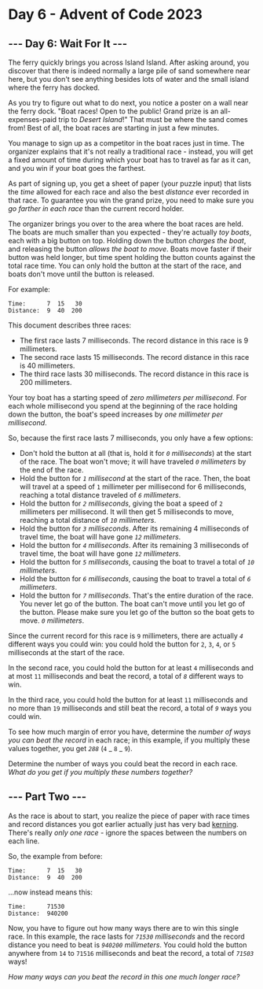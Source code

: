 # Day 6 - Advent of Code 2023

## --- Day 6: Wait For It ---

The ferry quickly brings you across Island Island. After asking around, you discover that there is indeed normally a large pile of sand somewhere near here, but you don't see anything besides lots of water and the small island where the ferry has docked.

As you try to figure out what to do next, you notice a poster on a wall near the ferry dock. "Boat races! Open to the public! Grand prize is an all-expenses-paid trip to _Desert Island_!" That must be where the sand comes from! Best of all, the boat races are starting in just a few minutes.

You manage to sign up as a competitor in the boat races just in time. The organizer explains that it's not really a traditional race - instead, you will get a fixed amount of time during which your boat has to travel as far as it can, and you win if your boat goes the farthest.

As part of signing up, you get a sheet of paper (your puzzle input) that lists the _time_ allowed for each race and also the best _distance_ ever recorded in that race. To guarantee you win the grand prize, you need to make sure you _go farther in each race_ than the current record holder.

The organizer brings you over to the area where the boat races are held. The boats are much smaller than you expected - they're actually _toy boats_, each with a big button on top. Holding down the button _charges the boat_, and releasing the button _allows the boat to move_. Boats move faster if their button was held longer, but time spent holding the button counts against the total race time. You can only hold the button at the start of the race, and boats don't move until the button is released.

For example:

```
Time:      7  15   30
Distance:  9  40  200
```

This document describes three races:

- The first race lasts 7 milliseconds. The record distance in this race is 9 millimeters.
- The second race lasts 15 milliseconds. The record distance in this race is 40 millimeters.
- The third race lasts 30 milliseconds. The record distance in this race is 200 millimeters.

Your toy boat has a starting speed of _zero millimeters per millisecond_. For each whole millisecond you spend at the beginning of the race holding down the button, the boat's speed increases by _one millimeter per millisecond_.

So, because the first race lasts 7 milliseconds, you only have a few options:

- Don't hold the button at all (that is, hold it for _`0` milliseconds_) at the start of the race. The boat won't move; it will have traveled _`0` millimeters_ by the end of the race.
- Hold the button for _`1` millisecond_ at the start of the race. Then, the boat will travel at a speed of `1` millimeter per millisecond for 6 milliseconds, reaching a total distance traveled of _`6` millimeters_.
- Hold the button for _`2` milliseconds_, giving the boat a speed of `2` millimeters per millisecond. It will then get 5 milliseconds to move, reaching a total distance of _`10` millimeters_.
- Hold the button for _`3` milliseconds_. After its remaining 4 milliseconds of travel time, the boat will have gone _`12` millimeters_.
- Hold the button for _`4` milliseconds_. After its remaining 3 milliseconds of travel time, the boat will have gone _`12` millimeters_.
- Hold the button for _`5` milliseconds_, causing the boat to travel a total of _`10` millimeters_.
- Hold the button for _`6` milliseconds_, causing the boat to travel a total of _`6` millimeters_.
- Hold the button for _`7` milliseconds_. That's the entire duration of the race. You never let go of the button. The boat can't move until you let go of the button. Please make sure you let go of the button so the boat gets to move. _`0` millimeters_.

Since the current record for this race is `9` millimeters, there are actually _`4`_ different ways you could win: you could hold the button for `2`, `3`, `4`, or `5` milliseconds at the start of the race.

In the second race, you could hold the button for at least `4` milliseconds and at most `11` milliseconds and beat the record, a total of _`8`_ different ways to win.

In the third race, you could hold the button for at least `11` milliseconds and no more than `19` milliseconds and still beat the record, a total of _`9`_ ways you could win.

To see how much margin of error you have, determine the _number of ways you can beat the record_ in each race; in this example, if you multiply these values together, you get _`288`_ (`4` _ `8` _ `9`).

Determine the number of ways you could beat the record in each race. _What do you get if you multiply these numbers together?_

## --- Part Two ---

As the race is about to start, you realize the piece of paper with race times and record distances you got earlier actually just has very bad [kerning](https://en.wikipedia.org/wiki/Kerning). There's really _only one race_ - ignore the spaces between the numbers on each line.

So, the example from before:

```
Time:      7  15   30
Distance:  9  40  200
```

...now instead means this:

```
Time:      71530
Distance:  940200
```

Now, you have to figure out how many ways there are to win this single race. In this example, the race lasts for _`71530` milliseconds_ and the record distance you need to beat is _`940200` millimeters_. You could hold the button anywhere from `14` to `71516` milliseconds and beat the record, a total of _`71503`_ ways!

_How many ways can you beat the record in this one much longer race?_
